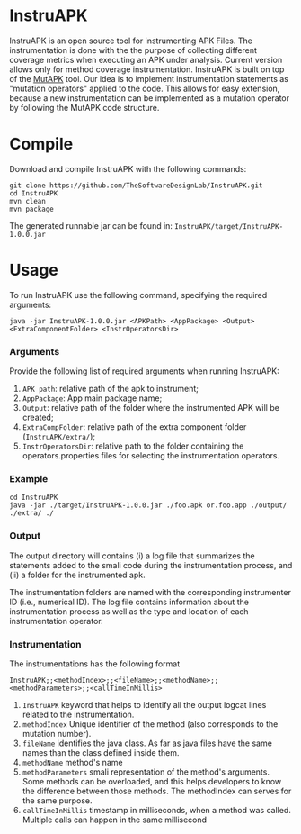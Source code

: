 # InstruAPK

InstruAPK is an open source tool for instrumenting APK Files. The instrumentation is done with the the purpose of collecting different coverage metrics when executing an APK under analysis. Current version allows only for method coverage instrumentation. InstruAPK is built on top of the [MutAPK](https://thesoftwaredesignlab.github.io/MutAPK/) tool. Our idea is to implement instrumentation statements as "mutation operators" applied to the code. This allows for easy extension, because a new instrumentation can be implemented as a mutation operator by following the MutAPK code structure.

# Compile
Download and compile InstruAPK with the following commands:
```
git clone https://github.com/TheSoftwareDesignLab/InstruAPK.git
cd InstruAPK
mvn clean
mvn package
```
The generated runnable jar can be found in: ``InstruAPK/target/InstruAPK-1.0.0.jar``

# Usage
To run InstruAPK use the following command, specifying the required arguments:
```
java -jar InstruAPK-1.0.0.jar <APKPath> <AppPackage> <Output> <ExtraComponentFolder> <InstrOperatorsDir>
```
### Arguments
Provide the following list of required arguments when running InstruAPK:
1. ``APK path``: relative path of the apk to instrument;
2. ``AppPackage``: App main package name;
3. ``Output``: relative path of the folder where the instrumented APK will be created;
4. ``ExtraCompFolder``:  relative path of the extra component folder (``InstruAPK/extra/``);
5. ``InstrOperatorsDir``: relative path to the folder containing the operators.properties files for selecting the instrumentation operators.

### Example
```
cd InstruAPK
java -jar ./target/InstruAPK-1.0.0.jar ./foo.apk or.foo.app ./output/ ./extra/ ./
```

### Output
The output directory will contains (i) a log file that summarizes the statements added to the smali code during the instrumentation process, and (ii) a folder for the instrumented apk. 

The instrumentation folders are named with the corresponding instrumenter ID (i.e., numerical ID). The log file contains information about the instrumentation process as well as the type and location of each instrumentation operator.

### Instrumentation
The instrumentations has the following format

``InstruAPK;;<methodIndex>;;<fileName>;;<methodName>;;<methodParameters>;;<callTimeInMillis>``

1. ``InstruAPK`` keyword that helps to identify all the output logcat lines related to the instrumentation.
2. ``methodIndex`` Unique identifier of the method (also corresponds to the mutation number).
3. ``fileName`` identifies the java class. As far as java files have the same names than the class defined inside them.
4. ``methodName`` method's name
5. ``methodParameters`` smali representation of the method's arguments. Some methods can be overloaded, and this helps developers to know the difference between those methods. The methodIndex can serves for the same purpose.
6. ``callTimeInMillis`` timestamp in milliseconds, when a method was called. Multiple calls can happen in the same millisecond
